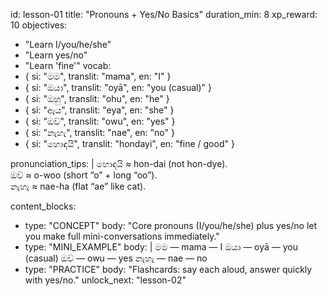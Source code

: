id: lesson-01
title: "Pronouns + Yes/No Basics"
duration_min: 8
xp_reward: 10
objectives:
  - "Learn I/you/he/she"
  - "Learn yes/no"
  - "Learn 'fine'"
vocab:
  - { si: "මම", translit: "mama", en: "I" }
  - { si: "ඔයා", translit: "oyā", en: "you (casual)" }
  - { si: "ඔහු", translit: "ohu", en: "he" }
  - { si: "ඇය", translit: "eya", en: "she" }
  - { si: "ඔව්", translit: "owu", en: "yes" }
  - { si: "නැහැ", translit: "nae", en: "no" }
  - { si: "හොඳයි", translit: "hondayi", en: "fine / good" }

pronunciation_tips: |
  හොඳයි ≈ hon-dai (not hon-dye).  
  ඔව් ≈ o-woo (short “o” + long “oo”).  
  නැහැ ≈ nae-ha (flat “ae” like cat).

content_blocks:
  - type: "CONCEPT"
    body: "Core pronouns (I/you/he/she) plus yes/no let you make full mini-conversations immediately."
  - type: "MINI_EXAMPLE"
    body: |
      මම — mama — I
      ඔයා — oyā — you (casual)
      ඔව් — owu — yes
      නැහැ — nae — no
  - type: "PRACTICE"
    body: "Flashcards: say each aloud, answer quickly with yes/no."
unlock_next: "lesson-02"
